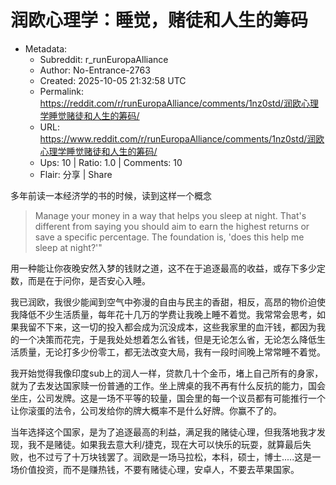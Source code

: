 # 润欧心理学：睡觉，赌徒和人生的筹码

- Metadata:
  - Subreddit: r_runEuropaAlliance
  - Author: No-Entrance-2763
  - Created: 2025-10-05 21:32:58 UTC
  - Permalink: https://reddit.com/r/runEuropaAlliance/comments/1nz0std/润欧心理学睡觉赌徒和人生的筹码/
  - URL: https://www.reddit.com/r/runEuropaAlliance/comments/1nz0std/润欧心理学睡觉赌徒和人生的筹码/
  - Ups: 10 | Ratio: 1.0 | Comments: 10
  - Flair: 分享 | Share


多年前读一本经济学的书的时候，读到这样一个概念

> Manage your money in a way that helps you sleep at night. That's
> different from saying you should aim to earn the highest returns or
> save a specific percentage. The foundation is, 'does this help me
> sleep at night?'"

用一种能让你夜晚安然入梦的钱财之道，这不在于追逐最高的收益，或存下多少定数，而是在于问你，是否安心入睡。

我已润欧，我很少能闻到空气中弥漫的自由与民主的香甜，相反，高昂的物价迫使我降低不少生活质量，每年花十几万的学费让我晚上睡不着觉。我常常会思考，如果我留不下来，这一切的投入都会成为沉没成本，这些我家里的血汗钱，都因为我的一个决策而花完，于是我处处想着怎么省钱，但是无论怎么省，无论怎么降低生活质量，无论打多少份零工，都无法改变大局，我有一段时间晚上常常睡不着觉。

我开始觉得我像印度sub上的润人一样，贷款几十个金币，堵上自己所有的身家，就为了去发达国家赎一份普通的工作。坐上牌桌的我不再有什么反抗的能力，国会坐庄，公司发牌。这是一场不平等的较量，国会里的每一个议员都有可能推行一个让你滚蛋的法令，公司发给你的牌大概率不是什么好牌。你赢不了的。

当年选择这个国家，是为了追逐最高的利益，满足我的赌徒心理，但我落地我才发现，我不是赌徒。如果我去意大利/捷克，现在大可以快乐的玩耍，就算最后失败，也不过亏了十万块钱罢了。润欧是一场马拉松，本科，硕士，博士.....这是一场价值投资，而不是赚热钱，不要有赌徒心理，安卓人，不要去苹果国家。

